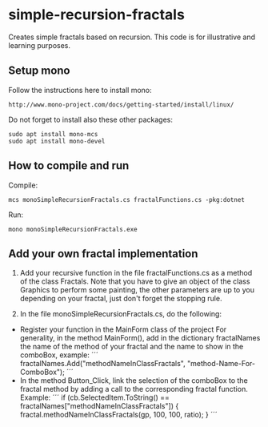 # simple-recursion-fractals
Creates simple fractals based on recursion. This code is for illustrative and learning purposes.

## Setup mono
Follow the instructions here to install mono:
```
http://www.mono-project.com/docs/getting-started/install/linux/
```

Do not forget to install also these other packages:
```
sudo apt install mono-mcs
sudo apt install mono-devel
```

## How to compile and run
Compile:
```
mcs monoSimpleRecursionFractals.cs fractalFunctions.cs -pkg:dotnet
```
Run:
```
mono monoSimpleRecursionFractals.exe
```

## Add your own fractal implementation
1) Add your recursive function in the file fractalFunctions.cs as a method of the class Fractals. Note that you have to give an object of the class Graphics to perform some painting, the other parameters are up to you depending on your fractal, just don't forget the stopping rule.

2) In the file monoSimpleRecursionFractals.cs, do the following:
 * Register your function in the MainForm class of the project  For generality, in the method MainForm(), add in the dictionary fractalNames the name of the method of your fractal and the name to show in the comboBox, example:
´´´
fractalNames.Add("methodNameInClassFractals", "method-Name-For-ComboBox");
´´´
 * In the method Button_Click, link the selection of the comboBox to the fractal method by adding a call to the corresponding fractal function. Example:
 ´´´
 if (cb.SelectedItem.ToString() == fractalNames["methodNameInClassFractals"]) {
     fractal.methodNameInClassFractals(gp, 100, 100, ratio);
 }
 ´´´